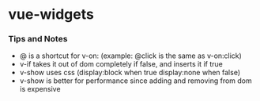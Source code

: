 # vue-widgets

### Tips and Notes
- @ is a shortcut for v-on: (example: @click is the same as v-on:click)
- v-if takes it out of dom completely if false, and inserts it if true
- v-show uses css (display:block when true display:none when false)
- v-show is better for performance since adding and removing from dom is expensive
